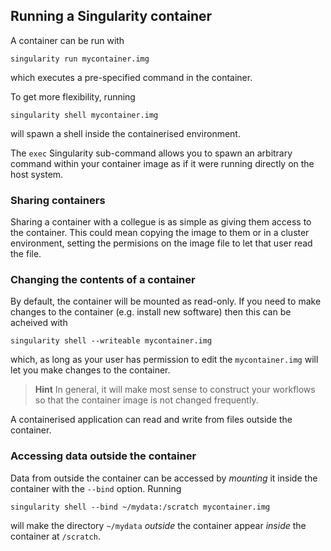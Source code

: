 ## Running a Singularity container

A container can be run with

    singularity run mycontainer.img

which executes a pre-specified command in the container.

To get more flexibility, running

    singularity shell mycontainer.img

will spawn a shell inside the containerised environment.

The `exec` Singularity sub-command allows you to spawn an arbitrary command within your container image as if it were running directly on the host system.

### Sharing containers

Sharing a container with a collegue is as simple as giving them access to the container. This could mean copying the image to them or in a cluster environment, setting the permisions on the image file to let that user read the file.

### Changing the contents of a container

By default, the container will be mounted as read-only. If you need to make changes to the container (e.g. install new software) then this can be acheived with

    singularity shell --writeable mycontainer.img

which, as long as your user has permission to edit the `mycontainer.img` will let you make changes to the container.

> **Hint** In general, it will make most sense to construct your workflows so that the container image is not changed frequently.

A containerised application can read and write from files outside the container.

### Accessing data outside the container

Data from outside the container can be accessed by *mounting* it inside the container with the `--bind` option. Running

    singularity shell --bind ~/mydata:/scratch mycontainer.img

will make the directory `~/mydata` *outside* the container appear *inside* the container at `/scratch`.
